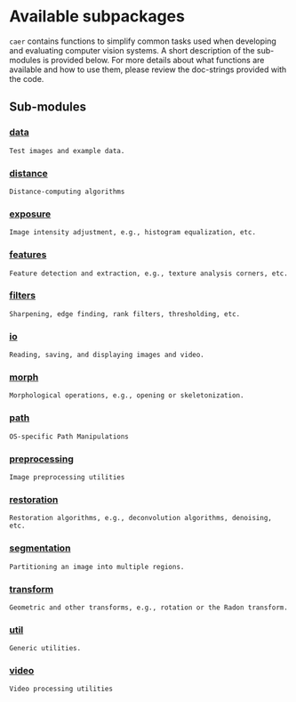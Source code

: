 # Available subpackages

`caer` contains functions to simplify common tasks used when developing and evaluating computer vision systems. A short description of the sub-modules is provided below. For more details about what functions are available and how to use them, please review the doc-strings provided with the code.

## Sub-modules

### [data](data)
    Test images and example data.

### [distance](distance)
    Distance-computing algorithms

### [exposure]()
    Image intensity adjustment, e.g., histogram equalization, etc.

### [features]()
    Feature detection and extraction, e.g., texture analysis corners, etc.

### [filters]()
    Sharpening, edge finding, rank filters, thresholding, etc.

### [io]()
    Reading, saving, and displaying images and video.

### [morph]()
    Morphological operations, e.g., opening or skeletonization.

### [path]()
    OS-specific Path Manipulations

### [preprocessing]()
    Image preprocessing utilities

### [restoration]()
    Restoration algorithms, e.g., deconvolution algorithms, denoising, etc.

### [segmentation]()
    Partitioning an image into multiple regions.

### [transform]()
    Geometric and other transforms, e.g., rotation or the Radon transform.    

### [util]()
    Generic utilities.

### [video]()
    Video processing utilities
